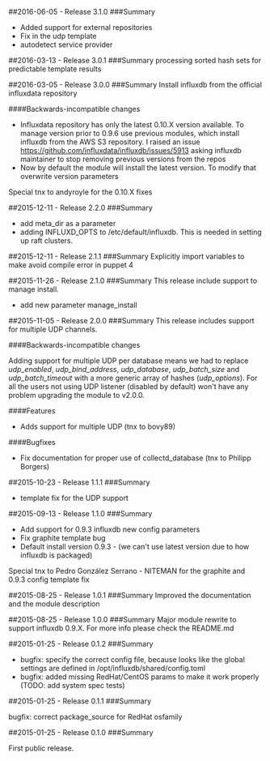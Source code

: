 ##2016-06-05 - Release 3.1.0
###Summary
- Added support for external repositories
- Fix in the udp template
- autodetect service provider

##2016-03-13 - Release 3.0.1
###Summary
processing sorted hash sets for predictable template results

##2016-03-05 - Release 3.0.0
###Summary
Install influxdb from the official influxdata repository

####Backwards-incompatible changes

- Influxdata repository has only the latest 0.10.X version available. To manage version prior to 0.9.6 use previous
modules, which install influxdb from the AWS S3 repository. I raised an issue https://github.com/influxdata/influxdb/issues/5913
asking influxdb maintainer to stop removing previous versions from the repos
- Now by default the module will install the latest version. To modify that overwrite version parameters

Special tnx to andyroyle for the 0.10.X fixes

##2015-12-11 - Release 2.2.0
###Summary
- add meta_dir as a parameter
- adding INFLUXD_OPTS to /etc/default/influxdb. This is needed in setting up raft clusters.

##2015-12-11 - Release 2.1.1
###Summary
Explicitly import variables to make avoid compile error in puppet 4

##2015-11-26 - Release 2.1.0
###Summary
This release include support to manage install.
 - add new parameter manage_install

##2015-11-05 - Release 2.0.0
###Summary
This release includes support for multiple UDP channels.

####Backwards-incompatible changes

Adding support for multiple UDP per database means we had to replace *udp_enabled*, *udp_bind_address*,
*udp_database*, *udp_batch_size* and *udp_batch_timeout* with a more generic array of hashes (*udp_options*).
For all the users not using UDP listener (disabled by default) won't have any problem upgrading the module to
v2.0.0.

####Features
- Adds support for multiple UDP (tnx to bovy89)

####Bugfixes
- Fix documentation for proper use of collectd_database (tnx to Philipp Borgers)

##2015-10-23 - Release 1.1.1
###Summary
- template fix for the UDP support

##2015-09-13 - Release 1.1.0
###Summary
- Add support for 0.9.3 influxdb new config parameters
- Fix graphite template bug
- Default install version 0.9.3 - (we can't use latest version due to how influxdb is packaged)

Special tnx to Pedro González Serrano - NITEMAN for the graphite and 0.9.3 config template fix

##2015-08-25 - Release 1.0.1
###Summary
Improved the documentation and the module description

##2015-08-25 - Release 1.0.0
###Summary
Major module rewrite to support influxdb 0.9.X. For more info please check the README.md

##2015-01-25 - Release 0.1.2
###Summary

- bugfix: specify the correct config file, because looks like the global settings
are defined in /opt/influxdb/shared/config.toml
- bugfix: added missing RedHat/CentOS params to make it work properly (TODO: add system spec tests)

##2015-01-25 - Release 0.1.1
###Summary

bugfix: correct package_source for RedHat osfamily

##2015-01-25 - Release 0.1.0
###Summary

First public release.
